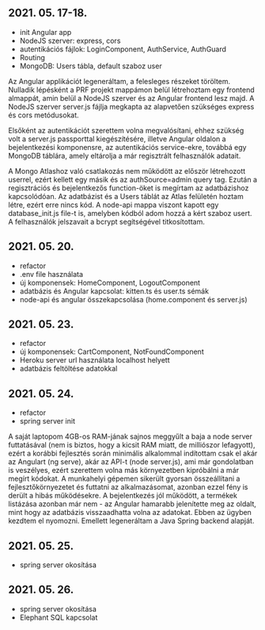 ## 2021. 05. 17-18.
* init Angular app
* NodeJS szerver: express, cors
* autentikációs fájlok: LoginComponent, AuthService, AuthGuard
* Routing
* MongoDB: Users tábla, default szaboz user

Az Angular applikációt legeneráltam, a felesleges részeket töröltem.
Nulladik lépésként a PRF projekt mappámon belül létrehoztam egy frontend almappát, amin belül a NodeJS szerver és az Angular frontend
lesz majd. A NodeJS szerver server.js fájlja megkapta az alapvetően szükséges express és cors metódusokat.

Elsőként az autentikációt szerettem volna megvalósítani, ehhez szükség volt a server.js passporttal kiegészítésére,
illetve Angular oldalon a bejelentkezési komponensre, az autentikációs service-ekre, továbbá egy MongoDB táblára, amely
eltárolja a már regisztrált felhasználók adatait.

A Mongo Atlashoz való csatlakozás nem működött az először létrehozott userrel, ezért kellett egy másik és az
authSource=admin query tag. Ezután a regisztrációs és bejelentkezős function-öket is megírtam az adatbázishoz kapcsolódóan.
Az adatbázist és a Users táblát az Atlas felületén hoztam létre, ezért erre nincs kód. A node-api mappa viszont kapott
egy database_init.js file-t is, amelyben kódból adom hozzá a kért szaboz usert.
A felhasználók jelszavait a bcrypt segítségével titkosítottam.

## 2021. 05. 20.
* refactor
* .env file használata
* új komponensek: HomeComponent, LogoutComponent
* adatbázis és Angular kapcsolat: kitten.ts és user.ts sémák
* node-api és angular összekapcsolása (home.component és server.js)

## 2021. 05. 23.
* refactor
* új komponensek: CartComponent, NotFoundComponent
* Heroku server url használata localhost helyett
* adatbázis feltöltése adatokkal

## 2021. 05. 24.
* refactor
* spring server init

A saját laptopom 4GB-os RAM-jának sajnos meggyűlt a baja a node server futtatásával (nem is biztos, hogy a kicsit RAM miatt, de milliószor lefagyott),
ezért a korábbi fejlesztés során minimális alkalommal indítottam csak el akár az Angulart (ng serve), akár az API-t (node server.js),
ami már gondolatban is veszélyes, ezért szerettem volna más környezetben kipróbálni a már megírt kódokat. A munkahelyi gépemen
sikerült gyorsan összeállítani a fejlesztőkörnyezetet és futtatni az alkalmazásomat, azonban ezzel fény is derült a hibás működésekre.
A bejelentkezés jól működött, a termékek listázása azonban már nem - az Angular hamarabb jelenítette meg az oldalt, mint hogy az
adatbázis visszaadhatta volna az adatokat. Ebben az ügyben kezdtem el nyomozni.
Emellett legeneráltam a Java Spring backend alapját.

## 2021. 05. 25.
* spring server okosítása

## 2021. 05. 26.
* spring server okosítása
* Elephant SQL kapcsolat


